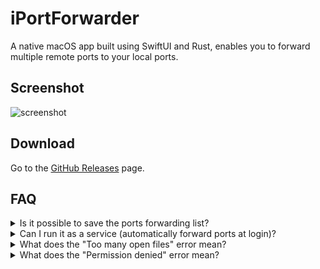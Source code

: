 # iPortForwarder

A native macOS app built using SwiftUI and Rust, enables you to forward multiple remote ports to your local ports.

## Screenshot

![screenshot](./docs/screenshot.avif)

## Download

Go to the [GitHub Releases](https://github.com/hronro/iPortForwarder/releases) page.

## FAQ

<details>
	<summary>Is it possible to save the ports forwarding list?</summary>
Yes. To save your current forwarding list, click on "File" in the menu bar and select "Save Current Forwarding List." Alternatively, you can press <kbd>⌘</kbd> + <kbd>S</kbd>. Choose a location to save the file.

To load a saved list, go to "File" in the menu bar and choose "Import Forwarding List." You can also use the shortcut <kbd>⌘</kbd> + <kbd>O</kbd>. Select the file that you previously saved.

![screenshot for saving and loading](./docs/save-and-load.avif)
</details>

<details>
	<summary>Can I run it as a service (automatically forward ports at login)?</summary>
Yes. To begin, save a forwarding list by pressing <kbd>⌘</kbd> + <kbd>S</kbd>. Next, open the settings window either from the menu bar or by pressing <kbd>⌘</kbd> + <kbd>,</kbd>. Check the "Launch at login" and "Load configurations at startup" checkboxes. Finally, add a previously saved configuration file (you can add multiple files, but ensure they do not conflict with each other).
</details>

<details>
	<summary>What does the "Too many open files" error mean?</summary>
By default, macOS allows a maximum of 256 files to be opened. This means you can forward up to 256 ports, or fewer if your system already has open files. To bypass this limitation, simply run `ulimit -n 2048` (or replace the number with your desired value) in your terminal.
</details>

<details>
	<summary>What does the "Permission denied" error mean?</summary>
This error usually happens when trying to forward a port to a local port below 1024. In macOS, binding a port less than 1024 to 127.0.0.1 needs root privileges, which iPortForwarder currently does not support. However, strangely enough, macOS doesn't require root privileges for binding ports less than 1024 to 0.0.0.0, so you can easily bypass this limitation by enabling the "Allow LAN" option.
</details>
